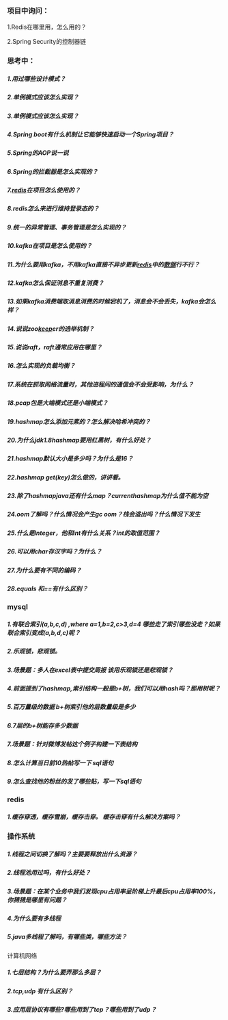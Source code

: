 ### 项目中询问：

1.Redis在哪里用，怎么用的？

2.Spring Security的控制器链

### 思考中：

##### 1.用过哪些设计模式？

##### 2.单例模式应该怎么实现？

##### 3.单例模式应该怎么实现？

##### 4.Spring boot有什么机制让它能够快速启动一个Spring项目？

##### 5.Spring的AOP说一说

##### 6.Spring的拦截器是怎么实现的？

##### 7.[redis](https://www.nowcoder.com/jump/super-jump/word?word=redis)在项目怎么使用的？

##### 8.redis怎么来进行维持登录态的？

##### 9.统一的异常管理、事务管理是怎么实现的？

##### 10.kafka在项目是怎么使用的？

##### 11.为什么要用kafka，不用kafka直接不异步更新[redis](https://www.nowcoder.com/jump/super-jump/word?word=redis)中的[数据](https://www.nowcoder.com/jump/super-jump/word?word=数据)行不行？

##### 12.kafka怎么保证消息不重复消费？

##### 13.如果kafka消费端取消息消费的时候宕机了，消息会不会丢失，kafka会怎么样？

##### 14.说说zoo[keep](https://www.nowcoder.com/jump/super-jump/word?word=keep)er的选举机制？

##### 15.说说raft，raft通常应用在哪里？

##### 16.怎么实现的负载均衡？

##### 17.系统在抓取网络流量时，其他进程间的通信会不会受影响，为什么？

##### 18.pcap包是大端模式还是小端模式？

##### 19.hashmap怎么添加元素的？怎么解决哈希冲突的？

##### 20.为什么jdk1.8hashmap要用红黑树，有什么好处？

##### 21.hashmap默认大小是多少吗？为什么是16？

##### 22.hashmap get(key)怎么做的，讲讲看。

##### 23.除了hashmapjava还有什么map？currenthashmap为什么值不能为空

##### 24.oom了解吗？什么情况会产生gc oom？栈会溢出吗？什么情况下发生

##### 25.什么是Integer，他和int有什么关系？int的取值范围？

##### 26.可以用char存汉字吗？为什么？

##### 27.为什么要有不同的编码？

##### 28.equals 和==有什么区别？



### mysql

##### 1.有联合索引(a,b,c,d) ,where a=1,b=2,c>3,d=4 哪些走了索引哪些没走？如果联合索引变成(a,b,d,c)呢？

##### 2.乐观锁，悲观锁。

##### 3.场景题：多人在excel表中提交周报 该用乐观锁还是悲观锁？

##### 4.前面提到了hashmap,索引结构一般是b+树，我们可以用hash吗？那用树呢？

##### 5.百万量级的数据 b+树索引他的层数量级是多少

##### 6.7层的b+树能存多少数据

##### 7.场景题：针对微博发帖这个例子构建一下表结构

##### 8.怎么计算当日前10热帖写一下 sql语句

##### 9.怎么查找他的粉丝的发了哪些贴，写一下sql语句

### redis

##### 1.缓存穿透，缓存雪崩，缓存击穿。 缓存击穿有什么解决方案吗？

### 操作系统

##### 1.线程之间切换了解吗？主要要释放出什么资源？

##### 2.线程池用过吗，有什么好处？

##### 3.场景题：在某个业务中我们发现cpu占用率呈阶梯上升最后cpu占用率100%，你猜猜是哪里有问题？

##### 4.为什么要有多线程

##### 5.java多线程了解吗，有哪些类，哪些方法？

计算机网络

##### 1.七层结构？为什么要弄那么多层？

##### 2.tcp,udp 有什么区别？

##### 3.应用层协议有哪些?哪些用到了tcp？哪些用到了udp？

